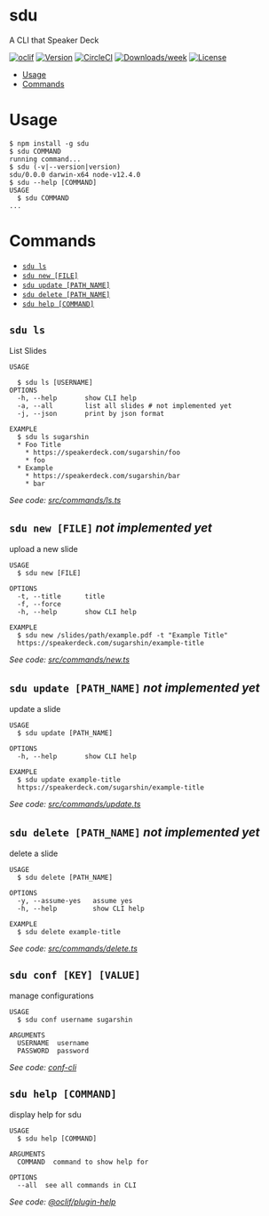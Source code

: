 # sdu

A CLI that Speaker Deck

[![oclif](https://img.shields.io/badge/cli-oclif-brightgreen.svg)](https://oclif.io)
[![Version](https://img.shields.io/npm/v/sdu.svg)](https://npmjs.org/package/sdu)
[![CircleCI](https://circleci.com/gh/sugarshin/sdu/tree/master.svg?style=shield)](https://circleci.com/gh/sugarshin/sdu/tree/master)
[![Downloads/week](https://img.shields.io/npm/dw/sdu.svg)](https://npmjs.org/package/sdu)
[![License](https://img.shields.io/npm/l/sdu.svg)](https://github.com/sugarshin/sdu/blob/master/package.json)

<!-- toc -->
* [Usage](#usage)
* [Commands](#commands)
<!-- tocstop -->
# Usage
<!-- usage -->
```sh-session
$ npm install -g sdu
$ sdu COMMAND
running command...
$ sdu (-v|--version|version)
sdu/0.0.0 darwin-x64 node-v12.4.0
$ sdu --help [COMMAND]
USAGE
  $ sdu COMMAND
...
```
<!-- usagestop -->
# Commands
<!-- commands -->
* [`sdu ls`](#sdu-ls)
* [`sdu new [FILE]`](#sdu-new-file)
* [`sdu update [PATH_NAME]`](#sdu-update-pathname)
* [`sdu delete [PATH_NAME]`](#sdu-delete-pathname)
* [`sdu help [COMMAND]`](#sdu-help-command)

## `sdu ls`

List Slides

```
USAGE

  $ sdu ls [USERNAME]
OPTIONS
  -h, --help       show CLI help
  -a, --all        list all slides # not implemented yet
  -j, --json       print by json format

EXAMPLE
  $ sdu ls sugarshin
  * Foo Title
    * https://speakerdeck.com/sugarshin/foo
    * foo
  * Example
    * https://speakerdeck.com/sugarshin/bar
    * bar
```

_See code: [src/commands/ls.ts](https://github.com/sugarshin/sdu/blob/v0.0.0/src/commands/ls.ts)_

## `sdu new [FILE]` *not implemented yet*

upload a new slide

```
USAGE
  $ sdu new [FILE]

OPTIONS
  -t, --title      title
  -f, --force
  -h, --help       show CLI help

EXAMPLE
  $ sdu new /slides/path/example.pdf -t "Example Title"
  https://speakerdeck.com/sugarshin/example-title
```

_See code: [src/commands/new.ts](https://github.com/sugarshin/sdu/blob/v0.0.0/src/commands/new.ts)_

## `sdu update [PATH_NAME]` *not implemented yet*

update a slide

```
USAGE
  $ sdu update [PATH_NAME]

OPTIONS
  -h, --help       show CLI help

EXAMPLE
  $ sdu update example-title
  https://speakerdeck.com/sugarshin/example-title
```

_See code: [src/commands/update.ts](https://github.com/sugarshin/sdu/blob/v0.0.0/src/commands/update.ts)_

## `sdu delete [PATH_NAME]` *not implemented yet*

delete a slide

```
USAGE
  $ sdu delete [PATH_NAME]

OPTIONS
  -y, --assume-yes   assume yes
  -h, --help         show CLI help

EXAMPLE
  $ sdu delete example-title
```

_See code: [src/commands/delete.ts](https://github.com/sugarshin/sdu/blob/v0.0.0/src/commands/delete.ts)_

## `sdu conf [KEY] [VALUE]`

manage configurations

```
USAGE
  $ sdu conf username sugarshin

ARGUMENTS
  USERNAME  username
  PASSWORD  password
```

_See code: [conf-cli](https://github.com/natzcam/conf-cli/blob/977b057b7ca33f0d31dcf9644ab4a9a5e87bd407/src/commands/conf.ts)_

## `sdu help [COMMAND]`

display help for sdu

```
USAGE
  $ sdu help [COMMAND]

ARGUMENTS
  COMMAND  command to show help for

OPTIONS
  --all  see all commands in CLI
```

_See code: [@oclif/plugin-help](https://github.com/oclif/plugin-help/blob/v2.2.0/src/commands/help.ts)_
